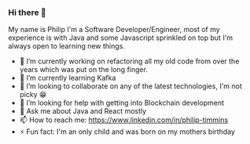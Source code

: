 ### Hi there 👋

My name is Philip I'm a Software Developer/Engineer, most of my experience is with Java and some Javascript sprinkled on top but I'm always open to learning new things.

- 🔭 I’m currently working on refactoring all my old code from over the years which was put on the long finger.
- 🌱 I’m currently learning Kafka
- 👯 I’m looking to collaborate on any of the latest technologies, I'm not picky 😁
- 🤔 I’m looking for help with getting into Blockchain development
- 💬 Ask me about Java and React mostly
- 📫 How to reach me: https://www.linkedin.com/in/philip-timmins
- ⚡ Fun fact: I'm an only child and was born on my mothers birthday
